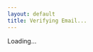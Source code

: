 ```yaml
---
layout: default
title: Verifying Email...
---
```

<html>
<head>
  <title>Verifying Email...</title>
  <script src="https://www.gstatic.com/firebasejs/10.0.0/firebase-app.js"></script>
  <script src="https://www.gstatic.com/firebasejs/10.0.0/firebase-auth.js"></script>
  <script>
    const firebaseConfig = {
      apiKey: "AIzaSyA-H5mHX6UWyzjsJAnNl2rH2SQIzlRUnWk",
      authDomain: "boomboom-9621f.firebaseapp.com"
    };
    firebase.initializeApp(firebaseConfig);
    
    window.onload = async () => {
      const statusMessage = document.getElementById("status-message");
      statusMessage.innerHTML = "<p>Verifying your email...</p>";
      const params = new URLSearchParams(window.location.search);
      const oobCode = params.get("oobCode");

      if (oobCode) {
        try {
          await firebase.auth().applyActionCode(oobCode);
          statusMessage.innerHTML = "<h2>Success</h2><p>Your email has been verified. Please return to the app.</p>";
        } catch (error) {
          statusMessage.innerHTML = "<h2>Verification Failed</h2><p>Something went wrong. Please contact support.</p>";
        }
      } else {
        statusMessage.innerHTML = "<h2>Invalid Link</h2><p>No verification code found. Please check your email link.</p>";
      }
    };
  </script>
</head>
<body>
  <div id="status-message"><p>Loading...</p></div>
</body>
</html>





